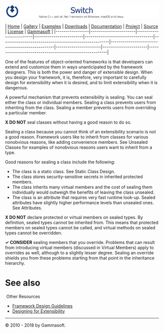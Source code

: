 ![Switch Header](Pictures/SwitchNativeC++port.png)

| [Home](Home.md) | [Gallery](Gallery.md) | [Examples](Examples.md) | [Downloads](Downloads.md) | [Documentation](Documentation.md) | [Project](https://sourceforge.net/projects/switchpro) | [Source](https://github.com/gammasoft71/switch) | [License](License.md) | [Gammasoft](https://gammasoft71.wixsite.com/gammasoft) |
|-----------------|-----------------------|-------------------------|-------------------------|-----------------------------------|-------------------------------------------------------|-------------------------------------------------|-----------------------|-----------------------|---------------------------------------------------------|

One of the features of object-oriented frameworks is that developers can extend and customize them in ways unanticipated by the framework designers. This is both the power and danger of extensible design. When you design your framework, it is, therefore, very important to carefully design for extensibility when it is desired, and to limit extensibility when it is dangerous.

A powerful mechanism that prevents extensibility is sealing. You can seal either the class or individual members. Sealing a class prevents users from inheriting from the class. Sealing a member prevents users from overriding a particular member.

**X DO NOT** seal classes without having a good reason to do so.

Sealing a class because you cannot think of an extensibility scenario is not a good reason. Framework users like to inherit from classes for various nonobvious reasons, like adding convenience members. See Unsealed Classes for examples of nonobvious reasons users want to inherit from a type.

Good reasons for sealing a class include the following:

* The class is a static class. See Static Class Design.
* The class stores security-sensitive secrets in inherited protected members.
* The class inherits many virtual members and the cost of sealing them individually would outweigh the benefits of leaving the class unsealed.
* The class is an attribute that requires very fast runtime look-up. Sealed attributes have slightly higher performance levels than unsealed ones. See Attributes.

**X DO NOT** declare protected or virtual members on sealed types.
By definition, sealed types cannot be inherited from. This means that protected members on sealed types cannot be called, and virtual methods on sealed types cannot be overridden.

**✓ CONSIDER** sealing members that you override.
Problems that can result from introducing virtual members (discussed in Virtual Members) apply to overrides as well, although to a slightly lesser degree. Sealing an override shields you from these problems starting from that point in the inheritance hierarchy.

# See also
​
Other Resources

* [Framework Design Guidelines](FrameworkDesignGuidelines.md)
* [Designing for Extensibility](DesigningForExtensibility.md)

______________________________________________________________________________________________

© 2010 - 2018 by Gammasoft.
